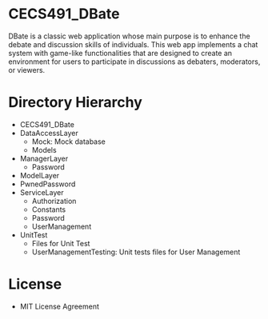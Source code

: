 # CECS491_DBate
DBate is a classic web application whose main purpose is to enhance the debate and discussion skills of individuals. This web app implements a chat system with game-like functionalities that are designed to create an environment for users to participate in discussions as debaters, moderators, or viewers.

# Directory Hierarchy
* CECS491_DBate
* DataAccessLayer
  - Mock: Mock database
  - Models
* ManagerLayer
  - Password
* ModelLayer
* PwnedPassword
* ServiceLayer
  - Authorization
  - Constants
  - Password
  - UserManagement
* UnitTest
  - Files for Unit Test
  - UserManagementTesting: Unit tests files for User Management

# License
* MIT License Agreement
